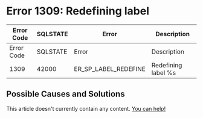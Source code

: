 
# Error 1309: Redefining label


| Error Code | SQLSTATE | Error | Description |
| --- | --- | --- | --- |
| Error Code | SQLSTATE | Error | Description |
| 1309 | 42000 | ER_SP_LABEL_REDEFINE | Redefining label %s |




## Possible Causes and Solutions


This article doesn't currently contain any content. [You can help!](/kb/en/writing-and-editing-knowledge-base-articles/)


